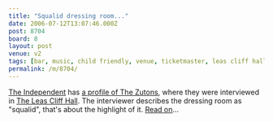 ```yaml
---
title: "Squalid dressing room..."
date: 2006-07-12T13:07:46.000Z
post: 8704
board: 8
layout: post
venue: v2
tags: [bar, music, child friendly, venue, ticketmaster, leas cliff hall]
permalink: /m/8704/
---
```

<a href="http://www.independent.co.uk" title="A newspaper">The Independent</a> has <a href="http://enjoyment.independent.co.uk/music/features/article1173779.ece">a profile of The Zutons</a>, where they were interviewed in <a href="/wiki/leas+cliff+hall">The Leas Cliff Hall</a>. The interviewer describes the dressing room as "squalid", that's about the highlight of it. <a href="http://enjoyment.independent.co.uk/music/features/article1173779.ece">Read on</a>...

